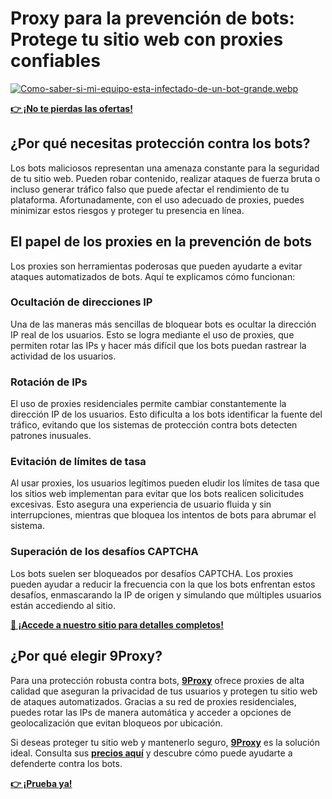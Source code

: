 # Proxy para la prevención de bots: Protege tu sitio web con proxies confiables

[![Como-saber-si-mi-equipo-esta-infectado-de-un-bot-grande.webp](https://i.postimg.cc/N0vFJdpg/Como-saber-si-mi-equipo-esta-infectado-de-un-bot-grande.webp)](https://postimg.cc/NKbQL73V)

**[👉 ¡No te pierdas las ofertas!](https://the9proxy.short.gy/github-pricing-sophie89)**

## ¿Por qué necesitas protección contra los bots?
Los bots maliciosos representan una amenaza constante para la seguridad de tu sitio web. Pueden robar contenido, realizar ataques de fuerza bruta o incluso generar tráfico falso que puede afectar el rendimiento de tu plataforma. Afortunadamente, con el uso adecuado de proxies, puedes minimizar estos riesgos y proteger tu presencia en línea.

## El papel de los proxies en la prevención de bots

Los proxies son herramientas poderosas que pueden ayudarte a evitar ataques automatizados de bots. Aquí te explicamos cómo funcionan:

### Ocultación de direcciones IP
Una de las maneras más sencillas de bloquear bots es ocultar la dirección IP real de los usuarios. Esto se logra mediante el uso de proxies, que permiten rotar las IPs y hacer más difícil que los bots puedan rastrear la actividad de los usuarios.

### Rotación de IPs
El uso de proxies residenciales permite cambiar constantemente la dirección IP de los usuarios. Esto dificulta a los bots identificar la fuente del tráfico, evitando que los sistemas de protección contra bots detecten patrones inusuales.

### Evitación de límites de tasa
Al usar proxies, los usuarios legítimos pueden eludir los límites de tasa que los sitios web implementan para evitar que los bots realicen solicitudes excesivas. Esto asegura una experiencia de usuario fluida y sin interrupciones, mientras que bloquea los intentos de bots para abrumar el sistema.

### Superación de los desafíos CAPTCHA
Los bots suelen ser bloqueados por desafíos CAPTCHA. Los proxies pueden ayudar a reducir la frecuencia con la que los bots enfrentan estos desafíos, enmascarando la IP de origen y simulando que múltiples usuarios están accediendo al sitio.

**[📍 ¡Accede a nuestro sitio para detalles completos!](https://the9proxy.short.gy/github-homepage-sophie89)**

## ¿Por qué elegir 9Proxy?

Para una protección robusta contra bots, **[9Proxy](https://the9proxy.short.gy/github-homepage-sophie89)** ofrece proxies de alta calidad que aseguran la privacidad de tus usuarios y protegen tu sitio web de ataques automatizados. Gracias a su red de proxies residenciales, puedes rotar las IPs de manera automática y acceder a opciones de geolocalización que evitan bloqueos por ubicación. 

Si deseas proteger tu sitio web y mantenerlo seguro, **[9Proxy](https://the9proxy.short.gy/github-homepage-sophie89)** es la solución ideal. Consulta sus **[precios aquí](https://the9proxy.short.gy/github-pricing-sophie89)** y descubre cómo puede ayudarte a defenderte contra los bots.

**[👉 ¡Prueba ya!](https://the9proxy.short.gy/github-homepage-sophie89)**
